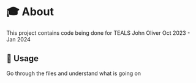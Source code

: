 # :mortar_board: About

This project contains code being done for TEALS John Oliver Oct 2023 - Jan 2024

## :pushpin: Usage

Go through the files and understand what is going on
